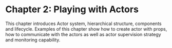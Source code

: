 # Chapter 2: Playing with Actors
This chapter introduces Actor system, hierarchical structure, components and lifecycle. Examples of this chapter show how to create actor with props, how to communicate with the actors as well as actor supervision strategy and monitoring capability.